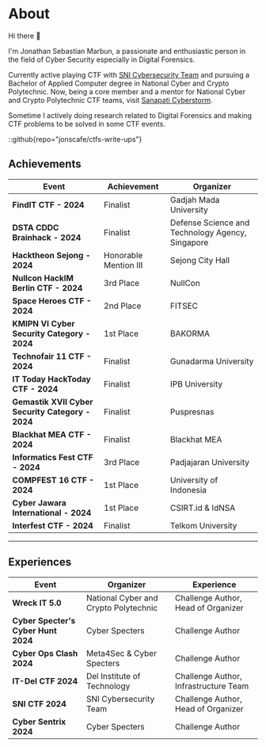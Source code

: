 # About
Hi there 👋

I'm Jonathan Sebastian Marbun, a passionate and enthusiastic person in the field of Cyber Security especially in Digital Forensics.

Currently active playing CTF with [SNI Cybersecurity Team](https://serikatnewbie.me) and pursuing a Bachelor of Applied Computer degree in National Cyber and Crypto Polytechnic. Now, being a core member and a mentor for National Cyber and Crypto Polytechnic CTF teams, visit [Sanapati Cyberstorm](http://146.190.194.189/).

Sometime I actively doing research related to Digital Forensics and making CTF problems to be solved in some CTF events.

::github{repo="jonscafe/ctfs-write-ups"}

## Achievements
| Event | Achievement | Organizer |
|------------------------------|--------------|--------------|
| **FindIT CTF - 2024** | Finalist | Gadjah Mada University |
| **DSTA CDDC Brainhack - 2024** | Finalist | Defense Science and Technology Agency, Singapore |
| **Hacktheon Sejong - 2024** | Honorable Mention III | Sejong City Hall |
| **Nullcon HackIM Berlin CTF - 2024** | 3rd Place | NullCon |
| **Space Heroes CTF - 2024** | 2nd Place | FITSEC |
| **KMIPN VI Cyber Security Category - 2024** | 1st Place | BAKORMA |
| **Technofair 11 CTF - 2024** | Finalist | Gunadarma University |
| **IT Today HackToday CTF - 2024** | Finalist | IPB University |
| **Gemastik XVII Cyber Security Category - 2024** | Finalist | Puspresnas |
| **Blackhat MEA CTF - 2024** | Finalist | Blackhat MEA |
| **Informatics Fest CTF - 2024** | 3rd Place | Padjajaran University |
| **COMPFEST 16 CTF - 2024** | 1st Place | University of Indonesia |
| **Cyber Jawara International - 2024** | 1st Place | CSIRT.id & IdNSA |
| **Interfest CTF - 2024** | Finalist | Telkom University |
---
## Experiences
| Event | Organizer | Experience |
|------------------------------|--------------|--------------|
| **Wreck IT 5.0** | National Cyber and Crypto Polytechnic | Challenge Author, Head of Organizer |
| **Cyber Specter's Cyber Hunt 2024** | Cyber Specters | Challenge Author |
| **Cyber Ops Clash 2024** | Meta4Sec & Cyber Specters | Challenge Author |
| **IT-Del CTF 2024** | Del Institute of Technology | Challenge Author, Infrastructure Team |
| **SNI CTF 2024** | SNI Cybersecurity Team | Challenge Author, Head of Organizer |
| **Cyber Sentrix 2024** | Cyber Specters | Challenge Author |
